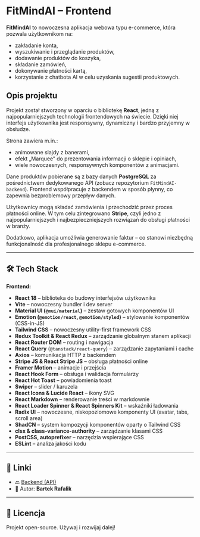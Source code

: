 # FitMindAI – Frontend

**FitMindAI** to nowoczesna aplikacja webowa typu e-commerce, która pozwala użytkownikom na:

- zakładanie konta,
- wyszukiwanie i przeglądanie produktów,
- dodawanie produktów do koszyka,
- składanie zamówień,
- dokonywanie płatności kartą,
- korzystanie z chatbota AI w celu uzyskania sugestii produktowych.

## Opis projektu

Projekt został stworzony w oparciu o bibliotekę **React**, jedną z najpopularniejszych technologii frontendowych na świecie. Dzięki niej interfejs użytkownika jest responsywny, dynamiczny i bardzo przyjemny w obsłudze.

Strona zawiera m.in.:

- animowane slajdy z banerami,
- efekt „Marquee” do prezentowania informacji o sklepie i opiniach,
- wiele nowoczesnych, responsywnych komponentów z animacjami.

Dane produktów pobierane są z bazy danych **PostgreSQL** za pośrednictwem dedykowanego API (zobacz repozytorium `FitMindAI-backend`). Frontend współpracuje z backendem w sposób płynny, co zapewnia bezproblemowy przepływ danych.

Użytkownicy mogą składać zamówienia i przechodzić przez proces płatności online. W tym celu zintegrowano **Stripe**, czyli jedno z najpopularniejszych i najbezpieczniejszych rozwiązań do obsługi płatności w branży.

Dodatkowo, aplikacja umożliwia generowanie faktur – co stanowi niezbędną funkcjonalność dla profesjonalnego sklepu e-commerce.

---

## 🛠 Tech Stack

**Frontend:**

- **React 18** – biblioteka do budowy interfejsów użytkownika  
- **Vite** – nowoczesny bundler i dev server  
- **Material UI (`@mui/material`)** – zestaw gotowych komponentów UI  
- **Emotion (`@emotion/react`, `@emotion/styled`)** – stylowanie komponentów (CSS-in-JS)  
- **Tailwind CSS** – nowoczesny utility-first framework CSS  
- **Redux Toolkit & React Redux** – zarządzanie globalnym stanem aplikacji  
- **React Router DOM** – routing i nawigacja  
- **React Query** (`@tanstack/react-query`) – zarządzanie zapytaniami i cache  
- **Axios** – komunikacja HTTP z backendem  
- **Stripe JS & React Stripe JS** – obsługa płatności online  
- **Framer Motion** – animacje i przejścia  
- **React Hook Form** – obsługa i walidacja formularzy  
- **React Hot Toast** – powiadomienia toast  
- **Swiper** – slider / karuzela  
- **React Icons & Lucide React** – ikony SVG  
- **React Markdown** – renderowanie treści w markdownie  
- **React Loader Spinner & React Spinners Kit** – wskaźniki ładowania  
- **Radix UI** – nowoczesne, niskopoziomowe komponenty UI (avatar, tabs, scroll area)  
- **ShadCN** – system kompozycji komponentów oparty o Tailwind CSS  
- **clsx & class-variance-authority** – zarządzanie klasami CSS  
- **PostCSS, autoprefixer** – narzędzia wspierające CSS  
- **ESLint** – analiza jakości kodu  

---

## 🔗 Linki

- 🔙 [Backend (API)](https://github.com/elfredoo/FitMindAI-backend)  
- 👤 Autor: **Bartek Rafalik** 

---

## 🧾 Licencja

Projekt open-source. Używaj i rozwijaj dalej!  
